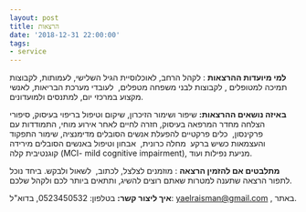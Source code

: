 ```yaml
---
layout: post
title: הרצאות
date: '2018-12-31 22:00:00'
tags:
- service
---
```


 **למי מיועדות ההרצאות** : לקהל הרחב, לאוכלוסיית הגיל השלישי, לעמותות, לקבוצות תמיכה למטופלים , לקבוצות לבני משפחה מטפלים, &nbsp;לעובדי מערכת הבריאות, לאנשי מקצוע במרכזי יום, למתנסים ולמועדונים.

**באיזה נושאים ההרצאות:** שיפור ושימור הזיכרון, שיקום וטיפול בריפוי בעיסוק, סיפורי הצלחה מחדר המרפאה בעיסוק, חזרה לחיים לאחר אירוע מוחי, התמודדות עם פרקינסון, &nbsp;כלים פרקטיים להפעלת אנשים הסובלים מדימנציה, שימור התפקוד והעצמאות כשיש ברקע &nbsp;מחלה כרונית, &nbsp;אבחון וטיפול באנשים הסובלים מירידה קוגנטיבית קלה (MCI- mild cognitive impairment), מניעת נפילות ועוד.

**מתלבטים אם להזמין הרצאה** : מוזמנים לצלצל, לכתוב, &nbsp;לשאול ולבקש. ביחד נוכל לתפור הרצאה שתענה למטרות שאתם רוצים להשיג, ותתאים ביותר לכם ולקהל שלכם.

**איך ליצור קשר:** בטלפון: 0523450532, בדוא"ל: yaelraisman@gmail.com , באתר.

